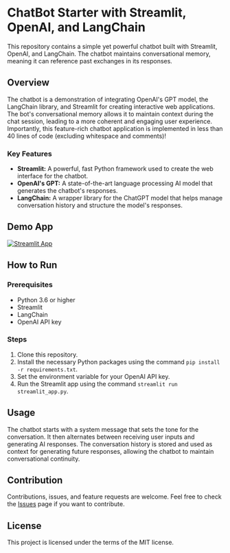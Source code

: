 # ChatBot Starter with Streamlit, OpenAI, and LangChain

This repository contains a simple yet powerful chatbot built with Streamlit, OpenAI, and LangChain. The chatbot maintains conversational memory, meaning it can reference past exchanges in its responses.

## Overview

The chatbot is a demonstration of integrating OpenAI's GPT model, the LangChain library, and Streamlit for creating interactive web applications. The bot's conversational memory allows it to maintain context during the chat session, leading to a more coherent and engaging user experience. Importantly, this feature-rich chatbot application is implemented in less than 40 lines of code (excluding whitespace and comments)!

### Key Features

- **Streamlit:** A powerful, fast Python framework used to create the web interface for the chatbot.
- **OpenAI's GPT:** A state-of-the-art language processing AI model that generates the chatbot's responses.
- **LangChain:** A wrapper library for the ChatGPT model that helps manage conversation history and structure the model's responses.

## Demo App

[![Streamlit App](https://static.streamlit.io/badges/streamlit_badge_black_white.svg)](https://chatbot-starter.streamlit.app/)

## How to Run

### Prerequisites

- Python 3.6 or higher
- Streamlit
- LangChain
- OpenAI API key

### Steps

1. Clone this repository.
2. Install the necessary Python packages using the command `pip install -r requirements.txt`.
3. Set the environment variable for your OpenAI API key.
4. Run the Streamlit app using the command `streamlit run streamlit_app.py`.

## Usage

The chatbot starts with a system message that sets the tone for the conversation. It then alternates between receiving user inputs and generating AI responses. The conversation history is stored and used as context for generating future responses, allowing the chatbot to maintain conversational continuity.

## Contribution

Contributions, issues, and feature requests are welcome. Feel free to check the [Issues](https://github.com/AustonianAI/chatbot-starter/issues) page if you want to contribute.

## License

This project is licensed under the terms of the MIT license.
